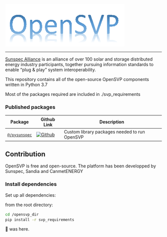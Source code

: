 ![SVP Logo](images/OpenSVP.png?raw=true)

---

[Sunspec Alliance](https://sunspec.org/) is an alliance of over 100 solar and storage distributed energy industry participants, together pursuing information standards to enable “plug & play” system interoperability.

This repository contains all of the open-source OpenSVP components written in Python 3.7

Most of the packages required are included in ./svp_requirements 


### Published packages

| Package                                                     | Github Link                                  | Description                                                            |
| ----------------------------------------------------------- | -------------------------------------------- | ---------------------------------------------------------------------- |
| [`@/pysunspec`][pysunspec-url]                              | [![Github]()]()                              | Custom library packages needed to run OpenSVP                          |

## Contribution

OpenSVP is free and open-source.
The platform has been developped by Sunspec, Sandia and CanmetENERGY

### Install dependencies

Set up all dependencies:

from the root directory:

```bash
cd /opensvp_dir
pip install -r svp_requirements
```


🐙 was here.

[pysunspec-url]: /packages/core
